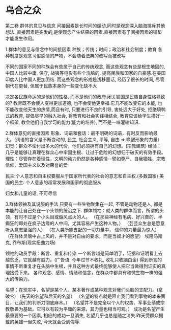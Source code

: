 乌合之众
========
第二卷  群体的意见与信念
间接因素是长时间的煽动,同时是观念深入脑海排斥其他想法.
直接因素是突发的,是使观念产生结果的因素.直接因素有了间接因素的铺垫才能发生作用。

1.群体的意见与信念中的间接因素
种族；传统；时间；政治和社会制度；教育
各种制度是观念习俗感情的产物，不会随着法典的改写而被改写

不同的国家不同的种族会有些属于自己的传统观念, 而这些观念有些是根生地固的, 中国人比较中庸, 保守, 战狼等电影有些个洗脑的, 提高民族和国家的自豪感.在美国印度人比中国人更加团结.
而这些观念的形成是浅移墨话, 经历了很长的时间, 尽管朝代在更替, 但属于民族本身的一些变化缺不大

决定各民族命运的是他们的性格, 而不是他们的政府.闭关锁国是民族自身性格导致的?
教育既不会使人变得更加道德, 也不会使他更幸福.它几不能改变它的本能, 也不能改变他天生的热情,而且有时, 只要进行不良的引导, 害处远大于好处,
拒绝填鸭式的教育, 提倡尽早的融入社会, 将教育和社会实践相结合, 教育应该给学生搭好一个框架, 教会他们自我学习的能力(能力的培养), 而不是一味灌输知识.


2.群体意见的直接因素
形象、词语和套话：最不明确的词语，有时反而影响最大。(词语的含义是不断变动的, 民主, 社会主义, 平等, 自由 => 唤醒形象的力量）
幻觉：群众不论付出多大的代价，他们必须拥有自己的幻想。(宗教建筑)
经验：几乎是能够让真理在群众心中牢固生根、让过于危险的幻想归于破灭的有效手段。
理性：尽管存在着理性，文明的动力仍然是各种感情--譬如尊严、自我牺牲、宗教信仰、爱国主义以及对荣誉的爱

民主:个人意志和自主权要服从于国家所代表的社会的意志和自主权.(多数国家)
美国的民主: 个人意志的超常发展和国家的彻底服从

妇女和儿童的话, 不可尽信

3.群体领袖及其说服的手法
只要有一些生物聚集在一起, 不管是动物还是人, 都是本能的让自己处在一个头领的统治之下.
群体领袖：就人类的群体而言，所谓的头领，有时不过是个小头目或煽风点火的人。
（在那些神经有毛病、好兴奋的、半癫狂的即处在疯子边缘的人中间，尤其容易产生这种人物。）
（芸芸众生总是愿意听从意志坚强的人）
（在人类所能支配的一切力量中， 信仰的力量最为惊人）
（在群体灵魂中占上风的，并不是对自由的要求，而是当奴才的愿望）
埃隆马斯克, 乔布斯(现实扭曲力场)

领袖的动员手段：断言、重复和传染
一个断言越是简单明了，证据和证明看上去越贫乏，它就越有威力。(广告语: 今年过节不收礼, 收礼只收脑白金)
得到断言的事情不断重复才在头脑中生根，并且这种方式最终能够使人把它当做得到证实的真理接受下来。
各种观念、感情、情绪和信念，在群众中都具有和微生物一样的强大的传染力。

名望：在现实中，名望是某个人、某本著作或某种观念对我们头脑的支配力。(拿破仑)
（先天的名望和后天的名望）
（名望的特点就是阻止我们看到事物的本来面目，让我们的判断力彻底麻木。）
（名望并不是完全以个人的权势、军事业绩或宗教敬畏为基础。它可以有较为平庸的来源，其力量也相当可观。）
成功是名望产生最重要的一个因素, 相应的成功一旦消失, 名望几乎也总是随之消失.昨天受群众拥戴的英雄一但失败, 今天就会受到侮辱.
